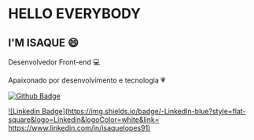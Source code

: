 # HELLO EVERYBODY

## I'M ISAQUE :smile:

Desenvolvedor Front-end :computer:

Apaixonado por desenvolvimento e tecnologia :heartpulse:

[![Github Badge](https://img.shields.io/badge/-Github-000?style=flat-square&logo=Github&logoColor=white&link=LINK_GIT)](LINK_GIT)

[![Linkedin Badge](https://img.shields.io/badge/-LinkedIn-blue?style=flat-square&logo=Linkedin&logoColor=white&link= https://www.linkedin.com/in/isaquelopes91)]( https://www.linkedin.com/in/isaquelopes91)

